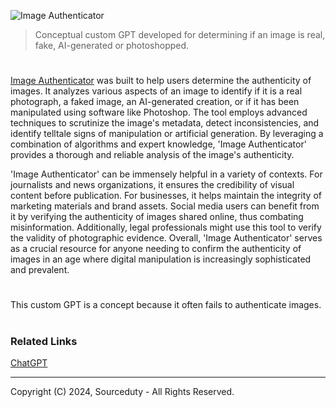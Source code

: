 ![Image Authenticator](https://github.com/sourceduty/Image_Authenticator/assets/123030236/f611da15-7abf-4023-b96a-f5c128bd2307)

>  Conceptual custom GPT developed for determining if an image is real, fake, AI-generated or photoshopped.

#

[Image Authenticator](https://chatgpt.com/g/g-wDaJQuigA-image-authenticator) was built to help users determine the authenticity of images. It analyzes various aspects of an image to identify if it is a real photograph, a faked image, an AI-generated creation, or if it has been manipulated using software like Photoshop. The tool employs advanced techniques to scrutinize the image's metadata, detect inconsistencies, and identify telltale signs of manipulation or artificial generation. By leveraging a combination of algorithms and expert knowledge, 'Image Authenticator' provides a thorough and reliable analysis of the image's authenticity.

'Image Authenticator' can be immensely helpful in a variety of contexts. For journalists and news organizations, it ensures the credibility of visual content before publication. For businesses, it helps maintain the integrity of marketing materials and brand assets. Social media users can benefit from it by verifying the authenticity of images shared online, thus combating misinformation. Additionally, legal professionals might use this tool to verify the validity of photographic evidence. Overall, 'Image Authenticator' serves as a crucial resource for anyone needing to confirm the authenticity of images in an age where digital manipulation is increasingly sophisticated and prevalent.

#

This custom GPT is a concept because it often fails to authenticate images.

#
### Related Links

[ChatGPT](https://github.com/sourceduty/ChatGPT)

***
Copyright (C) 2024, Sourceduty - All Rights Reserved.
